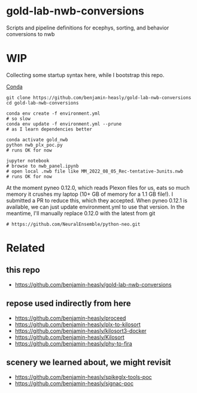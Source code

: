 # gold-lab-nwb-conversions
Scripts and pipeline definitions for ecephys, sorting, and behavior conversions to nwb

# WIP
Collecting some startup syntax here, while I bootstrap this repo.

[Conda](https://docs.conda.io/projects/conda/en/latest/user-guide/install/index.html)

```
git clone https://github.com/benjamin-heasly/gold-lab-nwb-conversions
cd gold-lab-nwb-conversions

conda env create -f environment.yml
# so slow
conda env update -f environment.yml --prune
# as I learn dependencies better

conda activate gold_nwb
python nwb_plx_poc.py
# runs OK for now

jupyter notebook
# browse to nwb_panel.ipynb
# open local .nwb file like MM_2022_08_05_Rec-tentative-3units.nwb
# runs OK for now
```

At the moment pyneo 0.12.0, which reads Plexon files for us, eats so much memory it crushes my laptop (10+ GB of memory for a 1.1 GB file!).
I submitted a PR to reduce this, which they accepted.
When pyneo 0.12.1 is available, we can just update environment.yml to use that version.
In the meantime, I'll manually replace 0.12.0 with the latest from git

    # https://github.com/NeuralEnsemble/python-neo.git

# Related

## this repo

 - https://github.com/benjamin-heasly/gold-lab-nwb-conversions

## repose used indirectly from here

 - https://github.com/benjamin-heasly/proceed
 - https://github.com/benjamin-heasly/plx-to-kilosort
 - https://github.com/benjamin-heasly/kilosort3-docker
 - https://github.com/benjamin-heasly/Kilosort
 - https://github.com/benjamin-heasly/phy-to-fira

## scenery we learned about, we might revisit

 - https://github.com/benjamin-heasly/spikeglx-tools-poc
 - https://github.com/benjamin-heasly/signac-poc
